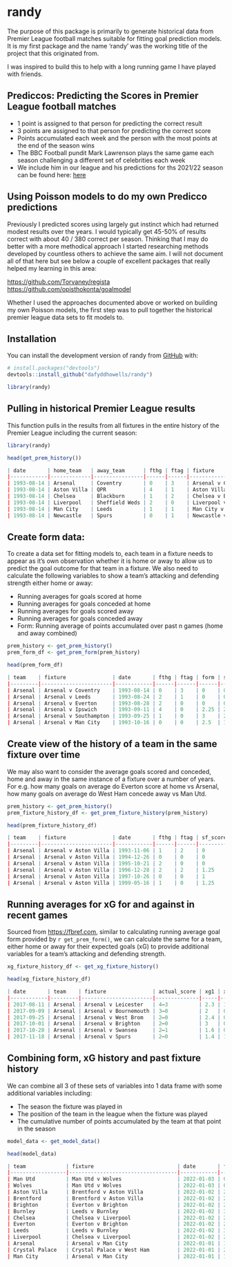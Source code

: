
<!-- README.md is generated from README.Rmd. Please edit that file -->
<!-- README.md is generated from README.Rmd. Please edit that file -->

# randy

<!-- badges: start -->
<!-- badges: end -->

The purpose of this package is primarily to generate historical data
from Premier League football matches suitable for fitting goal
prediction models. It is my first package and the name ‘randy’ was the
working title of the project that this originated from.

I was inspired to build this to help with a long running game I have
played with friends.

## Prediccos: Predicting the Scores in Premier League football matches

-   1 point is assigned to that person for predicting the correct result
-   3 points are assigned to that person for predicting the correct
    score
-   Points accumulated each week and the person with the most points at
    the end of the season wins
-   The BBC Football pundit Mark Lawrenson plays the same game each
    season challenging a different set of celebrities each week
-   We include him in our league and his predictions for ths 2021/22
    season can be found here:
    [here](https://www.myfootballfacts.com/stats/premier-league-by-season/premier-league-2021-22/lawros-predictions-premier-league-2021-22/)

## Using Poisson models to do my own Predicco predictions

Previously I predicted scores using largely gut instinct which had
returned modest results over the years. I would typically get 45-50% of
results correct with about 40 / 380 correct per season. Thinking that I
may do better with a more methodical approach I started researching
methods developed by countless others to achieve the same aim. I will
not document all of that here but see below a couple of excellent
packages that really helped my learning in this area:

<https://github.com/Torvaney/regista>
<https://github.com/opisthokonta/goalmodel>

Whether I used the approaches documented above or worked on building my
own Poisson models, the first step was to pull together the historical
premier league data sets to fit models to.

## Installation

You can install the development version of randy from
[GitHub](https://github.com/) with:

``` r
# install.packages("devtools")
devtools::install_github("dafyddhowells/randy")

library(randy)
```

## Pulling in historical Premier League results

This function pulls in the results from all fixtures in the entire
history of the Premier League including the current season:

``` r
library(randy)

head(get_prem_history())

| date       | home_team   | away_team      | fthg | ftag | fixture                    |
|------------|-------------|----------------|------|------|----------------------------|
| 1993-08-14 | Arsenal     | Coventry       | 0    | 3    | Arsenal v Coventry         |
| 1993-08-14 | Aston Villa | QPR            | 4    | 1    | Aston Villa v QPR          |
| 1993-08-14 | Chelsea     | Blackburn      | 1    | 2    | Chelsea v Blackburn        |
| 1993-08-14 | Liverpool   | Sheffield Weds | 2    | 0    | Liverpool v Sheffield Weds |
| 1993-08-14 | Man City    | Leeds          | 1    | 1    | Man City v Leeds           |
| 1993-08-14 | Newcastle   | Spurs          | 0    | 1    | Newcastle v Spurs          |
```

## Create form data:

To create a data set for fitting models to, each team in a fixture needs
to appear as it’s own observation whether it is home or away to allow us
to predict the goal outcome for that team in a fixture. We also need to
calculate the following variables to show a team’s attacking and
defending strength either home or away:

-   Running averages for goals scored at home
-   Running averages for goals conceded at home
-   Running averages for goals scored away
-   Running averages for goals conceded away
-   Form: Running average of points accumulated over past n games (home
    and away combined)

``` r
prem_history <- get_prem_history()
prem_form_df <- get_prem_form(prem_history)

head(prem_form_df)

| team    | fixture               | date       | fthg | ftag | form | scored | conceded | home | win | draw |
|---------|-----------------------|------------|------|------|------|--------|----------|------|-----|------|
| Arsenal | Arsenal v Coventry    | 1993-08-14 | 0    | 3    | 0    | 0      | 0        | TRUE | 0   | 0    |
| Arsenal | Arsenal v Leeds       | 1993-08-24 | 2    | 1    | 0    | 0      | 0        | TRUE | 1   | 0    |
| Arsenal | Arsenal v Everton     | 1993-08-28 | 2    | 0    | 0    | 0      | 0        | TRUE | 1   | 0    |
| Arsenal | Arsenal v Ipswich     | 1993-09-11 | 4    | 0    | 2.25 | 2      | 1        | TRUE | 1   | 0    |
| Arsenal | Arsenal v Southampton | 1993-09-25 | 1    | 0    | 3    | 2.25   | 0.25     | TRUE | 1   | 0    |
| Arsenal | Arsenal v Man City    | 1993-10-16 | 0    | 0    | 2.5  | 1.75   | 0        | TRUE | 0   | 1    |
```

## Create view of the history of a team in the same fixture over time

We may also want to consider the average goals scored and conceded, home
and away in the same instance of a fixture over a number of years. For
e.g. how many goals on average do Everton score at home vs Arsenal, how
many goals on average do West Ham concede away vs Man Utd.

``` r
prem_history <- get_prem_history()
prem_fixture_history_df <- get_prem_fixture_history(prem_history)

head(prem_fixture_history_df)

| team    | fixture               | date       | fthg | ftag | sf_scored | sf_conceded | home |
|---------|-----------------------|------------|------|------|-----------|-------------|------|
| Arsenal | Arsenal v Aston Villa | 1993-11-06 | 1    | 2    | 0         | 0           | TRUE |
| Arsenal | Arsenal v Aston Villa | 1994-12-26 | 0    | 0    | 0         | 0           | TRUE |
| Arsenal | Arsenal v Aston Villa | 1995-10-21 | 2    | 0    | 0         | 0           | TRUE |
| Arsenal | Arsenal v Aston Villa | 1996-12-28 | 2    | 2    | 1.25      | 1           | TRUE |
| Arsenal | Arsenal v Aston Villa | 1997-10-26 | 0    | 0    | 1         | 0.5         | TRUE |
| Arsenal | Arsenal v Aston Villa | 1999-05-16 | 1    | 0    | 1.25      | 0.5         | TRUE |
```

## Running averages for xG for and against in recent games

Sourced from <https://fbref.com>, similar to calculating running average
goal form provided by `r get_prem_form()`, we can calculate the same for
a team, either home or away for their expected goals (xG) to provide
additional variables for a team’s attacking and defending strength.

``` r
xg_fixture_history_df <- get_xg_fixture_history()

head(xg_fixture_history_df)

| date       | team    | fixture               | actual_score | xg1 | xg2 | home | xg_for | xg_against |
|------------|---------|-----------------------|--------------|-----|-----|------|--------|------------|
| 2017-08-11 | Arsenal | Arsenal v Leicester   | 4–3          | 2.3 | 1.3 | TRUE | 0      | 0          |
| 2017-09-09 | Arsenal | Arsenal v Bournemouth | 3–0          | 2   | 0.9 | TRUE | 0      | 0          |
| 2017-09-25 | Arsenal | Arsenal v West Brom   | 2–0          | 2.4 | 0.7 | TRUE | 0      | 0          |
| 2017-10-01 | Arsenal | Arsenal v Brighton    | 2–0          | 3   | 0.4 | TRUE | 2.425  | 0.825      |
| 2017-10-28 | Arsenal | Arsenal v Swansea     | 2–1          | 1.6 | 0.6 | TRUE | 2.25   | 0.65       |
| 2017-11-18 | Arsenal | Arsenal v Spurs       | 2–0          | 1.4 | 1.4 | TRUE | 2.1    | 0.775      |
```

## Combining form, xG history and past fixture history

We can combine all 3 of these sets of variables into 1 data frame with
some additional variables including:

-   The season the fixture was played in
-   The position of the team in the league when the fixture was played
-   The cumulative number of points accumulated by the team at that
    point in the season

``` r
model_data <- get_model_data()

head(model_data)

| team             | fixture                           | date       | fthg | ftag | form | scored | conceded | home  | win | draw | sf_scored | sf_conceded | season    | points | cum_points | game | league_pos | actual_score | xg1 | xg2 | xg_for | xg_against |
|------------------|-----------------------------------|------------|------|------|------|--------|----------|-------|-----|------|-----------|-------------|-----------|--------|------------|------|------------|--------------|-----|-----|--------|------------|
| Man Utd          | Man Utd v Wolves                  | 2022-01-03 | 0    | 1    | 2.25 | 1.75   | 1        | TRUE  | 0   | 0    | 1.25      | 0.75        | 2021/2022 | 0      | 31         | 19   | 4          | 0–1          | 0.8 | 0.7 | 1.45   | 0.975      |
| Wolves           | Man Utd v Wolves                  | 2022-01-03 | 0    | 1    | 1.25 | 0.25   | 0.25     | FALSE | 1   | 0    | 0.75      | 0.75        | 2021/2022 | 3      | 28         | 19   | 5          | 0–1          | 0.8 | 0.7 | 0.625  | 1.725      |
| Aston Villa      | Brentford v Aston Villa           | 2022-01-02 | 2    | 1    | 2.25 | 2      | 1.25     | FALSE | 0   | 0    | 1.5       | 1.5         | 2021/2022 | 0      | 22         | 19   | 8          | 2–1          | 0.6 | 1.2 | 0.925  | 1.125      |
| Brentford        | Brentford v Aston Villa           | 2022-01-02 | 2    | 1    | 2.25 | 1.25   | 0.75     | TRUE  | 1   | 0    | 2         | 0.75        | 2021/2022 | 3      | 23         | 19   | 7          | 2–1          | 0.6 | 1.2 | 1      | 0.875      |
| Brighton         | Everton v Brighton                | 2022-01-02 | 2    | 3    | 1    | 0.25   | 0.75     | FALSE | 1   | 0    | 1         | 1           | 2021/2022 | 3      | 27         | 19   | 6          | 2–3          | 1.7 | 1.5 | 1.225  | 1.45       |
| Burnley          | Leeds v Burnley                   | 2022-01-02 | 3    | 1    | 1.75 | 1.25   | 1        | FALSE | 0   | 0    | 1         | 1           | 2021/2022 | 0      | 11         | 17   | 15         | 3–1          | 1.6 | 1   | 0.675  | 1.4        |
| Chelsea          | Chelsea v Liverpool               | 2022-01-02 | 2    | 2    | 1.5  | 1.75   | 1.5      | TRUE  | 0   | 1    | 1.25      | 1.25        | 2021/2022 | 1      | 43         | 21   | 2          | 2–2          | 1.3 | 1.3 | 1.975  | 1          |
| Everton          | Everton v Brighton                | 2022-01-02 | 2    | 3    | 1    | 1.25   | 2        | TRUE  | 0   | 0    | 2         | 1           | 2021/2022 | 0      | 19         | 18   | 12         | 2–3          | 1.7 | 1.5 | 0.95   | 1.4        |
| Leeds            | Leeds v Burnley                   | 2022-01-02 | 3    | 1    | 1.75 | 1.75   | 1.75     | TRUE  | 1   | 0    | 3.25      | 1.25        | 2021/2022 | 3      | 19         | 19   | 10         | 3–1          | 1.6 | 1   | 1.525  | 1.55       |
| Liverpool        | Chelsea v Liverpool               | 2022-01-02 | 2    | 2    | 1    | 1      | 1.25     | FALSE | 0   | 1    | 2         | 2           | 2021/2022 | 1      | 42         | 20   | 2          | 2–2          | 1.3 | 1.3 | 1.95   | 1.375      |
| Arsenal          | Arsenal v Man City                | 2022-01-01 | 1    | 2    | 2.25 | 2      | 0.5      | TRUE  | 0   | 0    | 0.25      | 2.5         | 2021/2022 | 0      | 35         | 20   | 3          | 1–2          | 1   | 1.8 | 1.8    | 0.725      |
| Crystal Palace   | Crystal Palace v West Ham         | 2022-01-01 | 2    | 3    | 1.75 | 2.5    | 1.5      | TRUE  | 0   | 0    | 1.75      | 1.75        | 2021/2022 | 0      | 23         | 20   | 5          | 2–3          | 2.2 | 2   | 1.725  | 1.3        |
| Man City         | Arsenal v Man City                | 2022-01-01 | 1    | 2    | 0.25 | 1      | 3.25     | FALSE | 1   | 0    | 3.25      | 3.25        | 2021/2022 | 3      | 53         | 21   | 1          | 1–2          | 1   | 1.8 | 2.325  | 0.6        |
```
